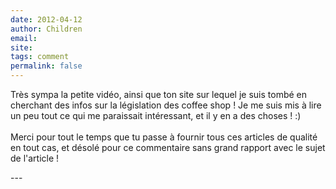 ```yaml
---
date: 2012-04-12
author: Children
email: 
site: 
tags: comment
permalink: false
---
```


<p>Très sympa la petite vidéo, ainsi que ton site sur lequel je suis tombé en cherchant des infos sur la législation des coffee shop ! Je me suis mis à lire un peu tout ce qui me paraissait intéressant, et il y en a des choses ! :)<br />
<br />
Merci pour tout le temps que tu passe à fournir tous ces articles de qualité en tout cas, et désolé pour ce commentaire sans grand rapport avec le sujet de l'article !</p>
---
